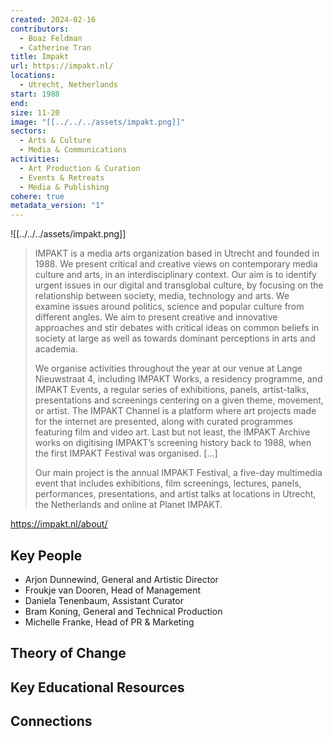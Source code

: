 ```yaml
---
created: 2024-02-16
contributors:
  - Boaz Feldman
  - Catherine Tran
title: Impakt
url: https://impakt.nl/
locations:
  - Utrecht, Netherlands
start: 1988
end: 
size: 11-20
image: "[[../../../assets/impakt.png]]"
sectors:
  - Arts & Culture
  - Media & Communications
activities:
  - Art Production & Curation
  - Events & Retreats
  - Media & Publishing
cohere: true
metadata_version: "1"
---
```

![[../../../assets/impakt.png]]

>IMPAKT is a media arts organization based in Utrecht and founded in 1988. We present critical and creative views on contemporary media culture and arts, in an interdisciplinary context. Our aim is to identify urgent issues in our digital and transglobal culture, by focusing on the relationship between society, media, technology and arts. We examine issues around politics, science and popular culture from different angles. We aim to present creative and innovative approaches and stir debates with critical ideas on common beliefs in society at large as well as towards dominant perceptions in arts and academia.
>
>We organise activities throughout the year at our venue at Lange Nieuwstraat 4, including IMPAKT Works, a residency programme, and IMPAKT Events, a regular series of exhibitions, panels, artist-talks, presentations and screenings centering on a given theme, movement, or artist. The IMPAKT Channel is a platform where art projects made for the internet are presented, along with curated programmes featuring film and video art. Last but not least, the IMPAKT Archive works on digitising IMPAKT’s screening history back to 1988, when the first IMPAKT Festival was organised. [...]
>
>Our main project is the annual IMPAKT Festival, a five-day multimedia event that includes exhibitions, film screenings, lectures, panels, performances, presentations, and artist talks at locations in Utrecht, the Netherlands and online at Planet IMPAKT.

https://impakt.nl/about/

## Key People

- Arjon Dunnewind, General and Artistic Director  
- Froukje van Dooren, Head of Management  
- Daniela Tenenbaum, Assistant Curator
- Bram Koning, General and Technical Production
- Michelle Franke, Head of PR & Marketing

## Theory of Change

## Key Educational Resources

## Connections











